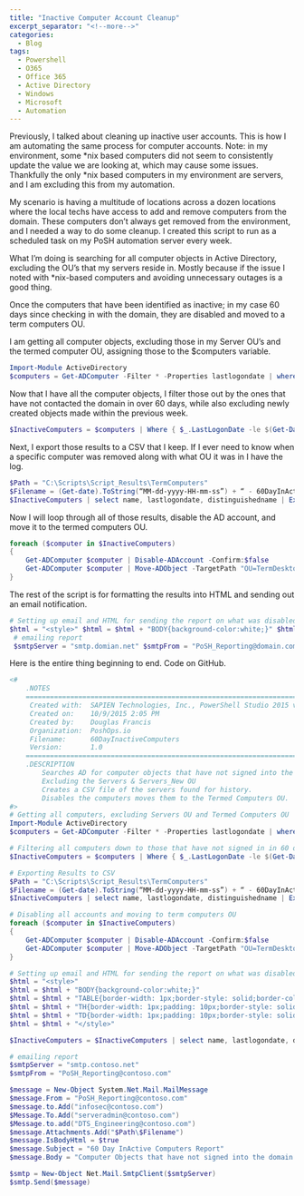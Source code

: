 ```yaml
---
title: "Inactive Computer Account Cleanup"
excerpt_separator: "<!--more-->"
categories:
  - Blog
tags:
  - Powershell
  - O365
  - Office 365
  - Active Directory
  - Windows
  - Microsoft
  - Automation
---
```


Previously, I talked about cleaning up inactive user accounts. This is how I am automating the same process for computer accounts. Note: in my environment, some *nix based computers did not seem to consistently update the value we are looking at, which may cause some issues. Thankfully the only *nix based computers in my environment are servers, and I am excluding this from my automation. 

My scenario is having a multitude of locations across a dozen locations where the local techs have access to add and remove computers from the domain. These computers don’t always get removed from the environment, and I needed a way to do some cleanup. I created this script to run as a scheduled task on my PoSH automation server every week.

What I’m doing is searching for all computer objects in Active Directory, excluding the OU’s that my servers reside in. Mostly because if the issue I noted with *nix-based computers and avoiding unnecessary outages is a good thing.

Once the computers that have been identified as inactive; in my case 60 days since checking in with the domain, they are disabled and moved to a term computers OU.

I am getting all computer objects, excluding those in my Server OU’s and the termed computer OU, assigning those to the $computers variable.

```powershell
Import-Module ActiveDirectory
$computers = Get-ADComputer -Filter * -Properties lastlogondate | where { $_.distinguishedName -notmatch "OU=Server_New,OU=Corporate,DC=domain,DC=net" -and $_.distinguishedName -notmatch "OU=Servers,OU=Corporate,DC=domain,DC=net" -and $_.distinguishedName -notmatch "OU=TermComputerAccounts,OU=Termed Accounts,DC=domain,DC=net" }
```

Now that I have all the computer objects, I filter those out by the ones that have not contacted the domain in over 60 days, while also excluding newly created objects made within the previous week.

```powershell
$InactiveComputers = $computers | Where { $_.LastLogonDate -le $(Get-Date).AddDays(-60) -and $_.Created -le $(Get-Date).AddDays(-7) }
```

Next, I export those results to a CSV that I keep. If I ever need to know when a specific computer was removed along with what OU it was in I have the log.

```powershell
$Path = "C:\Scripts\Script_Results\TermComputers"
$Filename = (Get-date).ToString(“MM-dd-yyyy-HH-mm-ss”) + “ - 60DayInActiveComputers.csv”
$InactiveComputers | select name, lastlogondate, distinguishedname | Export-Csv $Path\$Filename -NoTypeInformation
```

Now I will loop through all of those results, disable the AD account, and move it to the termed computers OU.

```powershell
foreach ($computer in $InactiveComputers)
{
	Get-ADComputer $computer | Disable-ADAccount -Confirm:$false 
	Get-ADComputer $computer | Move-ADObject -TargetPath "OU=TermDesktops,OU=TermComputerAccounts,OU=Termed Accounts,DC=domain,DC=net"
}
```

The rest of the script is for formatting the results into HTML and sending out an email notification.

```powershell
# Setting up email and HTML for sending the report on what was disabled. 
$html = "<style>" $html = $html + "BODY{background-color:white;}" $html = $html + "TABLE{border-width: 1px;border-style: solid;border-color: black;border-collapse: collapse;}" $html = $html + "TH{border-width: 1px;padding: 10px;border-style: solid;border-color: black;background-color:Crimson}" $html = $html + "TD{border-width: 1px;padding: 10px;border-style: solid;border-color: black;background-color:Yellow}" $html = $html + "</style>" $InactiveComputers = $InactiveComputers | select name, lastlogondate, distinguishedname | ConvertTo-Html -Head $html
 # emailing report
 $smtpServer = "smtp.domian.net" $smtpFrom = "PoSH_Reporting@domain.com" $message = New-Object System.Net.Mail.MailMessage $message.From = "PoSH_Reporting@domain.com" $message.to.Add("infosec@domain.com") $Message.To.Add("serveradmin@domain.com") $Message.to.add("DTS_Engineering@domain.com") $message.Attachments.Add("$Path\$Filename") $message.IsBodyHtml = $true $message.Subject = "60 Day InActive Computers Report" $message.Body = "Computer Objects that have not signed into the domain in over 60 days. <br/> These objects have been disabled and moved to the TermDesktops OU" + $InactiveComputers $smtp = New-Object Net.Mail.SmtpClient($smtpServer) $smtp.Send($message)
```

Here is the entire thing beginning to end. Code on GitHub.

```powershell
<#	
	.NOTES
	===========================================================================
	 Created with: 	SAPIEN Technologies, Inc., PowerShell Studio 2015 v4.2.95
	 Created on:   	10/9/2015 2:05 PM
	 Created by:   	Douglas Francis
	 Organization: 	PoshOps.io
	 Filename:     	60DayInactiveComputers
	 Version: 		1.0
	===========================================================================
	.DESCRIPTION
		Searches AD for computer objects that have not signed into the domain in over 60 days.
		Excluding the Servers & Servers_New OU
		Creates a CSV file of the servers found for history.
		Disables the computers moves them to the Termed Computers OU.
#>
# Getting all computers, excluding Servers OU and Termed Computers OU
Import-Module ActiveDirectory
$computers = Get-ADComputer -Filter * -Properties lastlogondate | where { $_.distinguishedName -notmatch "OU=Server_New,OU=Corporate,DC=contoso,DC=net" -and $_.distinguishedName -notmatch "OU=Servers,OU=Corporate,DC=contoso,DC=net" -and $_.distinguishedName -notmatch "OU=TermComputerAccounts,OU=Termed Accounts,DC=contoso,DC=net" }

# Filtering all computers down to those that have not signed in in 60 days. Excluding computers created in the past 7 days
$InactiveComputers = $computers | Where { $_.LastLogonDate -le $(Get-Date).AddDays(-60) -and $_.Created -le $(Get-Date).AddDays(-7) }

# Exporting Results to CSV
$Path = "C:\Scripts\Script_Results\TermComputers"
$Filename = (Get-date).ToString(“MM-dd-yyyy-HH-mm-ss”) + “ - 60DayInActiveComputers.csv”
$InactiveComputers | select name, lastlogondate, distinguishedname | Export-Csv $Path\$Filename -NoTypeInformation

# Disabling all accounts and moving to term computers OU
foreach ($computer in $InactiveComputers)
{
	Get-ADComputer $computer | Disable-ADAccount -Confirm:$false 
	Get-ADComputer $computer | Move-ADObject -TargetPath "OU=TermDesktops,OU=TermComputerAccounts,OU=Termed Accounts,DC=contoso,DC=net"
}

# Setting up email and HTML for sending the report on what was disabled.
$html = "<style>"
$html = $html + "BODY{background-color:white;}"
$html = $html + "TABLE{border-width: 1px;border-style: solid;border-color: black;border-collapse: collapse;}"
$html = $html + "TH{border-width: 1px;padding: 10px;border-style: solid;border-color: black;background-color:Crimson}"
$html = $html + "TD{border-width: 1px;padding: 10px;border-style: solid;border-color: black;background-color:Yellow}"
$html = $html + "</style>"

$InactiveComputers = $InactiveComputers | select name, lastlogondate, distinguishedname | ConvertTo-Html -Head $html

# emailing report 
$smtpServer = "smtp.contoso.net"
$smtpFrom = "PoSH_Reporting@contoso.com"

$message = New-Object System.Net.Mail.MailMessage
$message.From = "PoSH_Reporting@contoso.com"
$message.to.Add("infosec@contoso.com")
$Message.To.Add("serveradmin@contoso.com")
$Message.to.add("DTS_Engineering@contoso.com")
$message.Attachments.Add("$Path\$Filename")
$message.IsBodyHtml = $true
$message.Subject = "60 Day InActive Computers Report"
$message.Body = "Computer Objects that have not signed into the domain in over 60 days. <br/> These objects have been disabled and moved to the TermDesktops OU" + $InactiveComputers

$smtp = New-Object Net.Mail.SmtpClient($smtpServer)
$smtp.Send($message)
```
